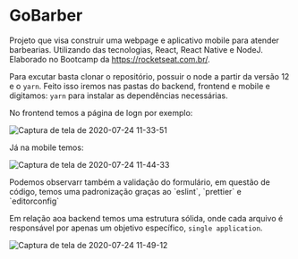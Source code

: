 # GoBarber

Projeto que visa construir uma webpage e aplicativo mobile para atender barbearias. Utilizando das tecnologias, React, React Native e NodeJ. Elaborado no Bootcamp da https://rocketseat.com.br/.

Para excutar basta clonar o repositório, possuir o node a partir da versão 12 e o `yarn`. Feito isso iremos nas pastas do backend, frontend e mobile e digitamos:
`yarn` para instalar as dependências necessárias.

<p>No frontend temos a página de logn por exemplo:</p>

![Captura de tela de 2020-07-24 11-33-51](https://user-images.githubusercontent.com/48137972/88402793-fdd14300-cda1-11ea-8b27-bd895245b00d.png)

<p>Já na mobile temos:</p>

![Captura de tela de 2020-07-24 11-44-33](https://user-images.githubusercontent.com/48137972/88403601-26a60800-cda3-11ea-9263-eafbaa58c347.png)

<p>Podemos observarr também a validação do formulário, em questão de código, temos uma padronização graças ao `eslint`, `prettier` e `editorconfig` </p>

Em relação aoa backend temos uma estrutura sólida, onde cada arquivo é responsável por apenas um objetivo específico, `single application`.

![Captura de tela de 2020-07-24 11-49-12](https://user-images.githubusercontent.com/48137972/88404041-bb106a80-cda3-11ea-9b80-bcfc15b5ab5a.png)

